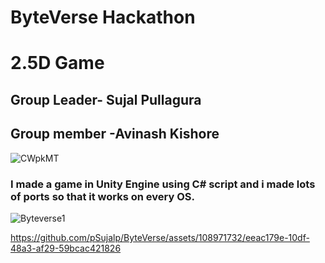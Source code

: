 # ByteVerse Hackathon
# 2.5D Game
  
  ## Group Leader- Sujal Pullagura 
  ## Group member -Avinash Kishore 


![CWpkMT](https://github.com/pSujalp/ByteVerse/assets/108971732/7e0c06a2-6817-4f14-ab84-a5bbba4d7537)


### I made a game in Unity Engine using C# script and i made lots of ports so that it works on every OS.


![Byteverse1](https://github.com/pSujalp/ByteVerse/assets/108971732/4cd41cbe-d638-4cde-a9d1-f9ea14ae42f1)



https://github.com/pSujalp/ByteVerse/assets/108971732/eeac179e-10df-48a3-af29-59bcac421826

